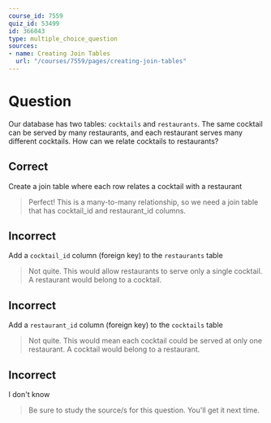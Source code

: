 ```yaml
---
course_id: 7559
quiz_id: 53499
id: 366043
type: multiple_choice_question
sources:
- name: Creating Join Tables
  url: "/courses/7559/pages/creating-join-tables"
---
```


# Question

Our database has two tables: `cocktails` and `restaurants`. The same cocktail
can be served by many restaurants, and each restaurant serves many different
cocktails. How can we relate cocktails to restaurants?

## Correct

Create a join table where each row relates a cocktail with a restaurant

> Perfect! This is a many-to-many relationship, so we need a join table that has
> cocktail\_id and restaurant\_id columns.

## Incorrect

Add a `cocktail_id` column (foreign key) to the `restaurants` table

> Not quite. This would allow restaurants to serve only a single cocktail. A
> restaurant would belong to a cocktail.

## Incorrect

Add a `restaurant_id` column (foreign key) to the `cocktails` table

> Not quite. This would mean each cocktail could be served at only one restaurant.
> A cocktail would belong to a restaurant.

## Incorrect

I don't know

> Be sure to study the source/s for this question. You'll get it next time.
